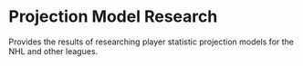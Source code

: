 # Projection Model Research

Provides the results of researching player statistic projection models for the NHL and other leagues.
